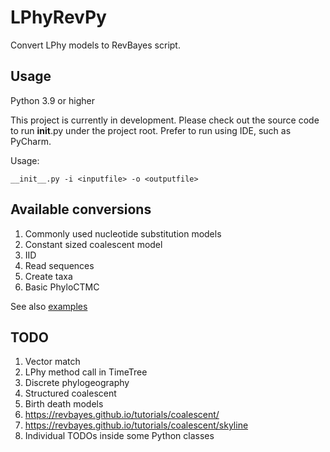 # LPhyRevPy
Convert LPhy models to RevBayes script.

## Usage

Python 3.9 or higher

This project is currently in development. 
Please check out the source code to run __init__.py under the project root.
Prefer to run using IDE, such as PyCharm.

Usage:
```antlrv4
__init__.py -i <inputfile> -o <outputfile>
```

## Available conversions

1. Commonly used nucleotide substitution models
2. Constant sized coalescent model
3. IID
4. Read sequences
5. Create taxa
6. Basic PhyloCTMC

See also [examples](./examples)

## TODO

1. Vector match
2. LPhy method call in TimeTree
3. Discrete phylogeography
4. Structured coalescent
5. Birth death models
6. https://revbayes.github.io/tutorials/coalescent/
7. https://revbayes.github.io/tutorials/coalescent/skyline
8. Individual TODOs inside some Python classes

